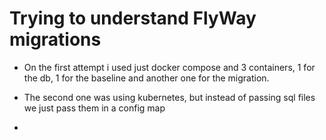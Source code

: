 # Trying to understand FlyWay migrations

- On the first attempt i used just docker compose and 3 containers, 1 for the db, 1 for the baseline and another one for the migration.

- The second one was using kubernetes, but instead of passing sql files we just pass them in a config map
- 